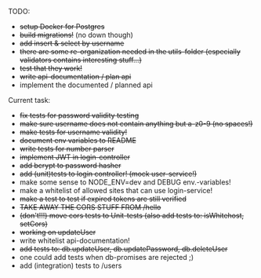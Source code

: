 TODO:

- ~~setup Docker for Postgres~~
- ~~build migrations!~~ (no down though)
- ~~add insert & select by username~~
- ~~there are some re-organization needed in the utils-folder (especially validators contains interesting stuff...)~~
- ~~test that they work!~~
- ~~write api-documentation / plan api~~
- implement the documented / planned api


Current task:
- ~~fix tests for password validity testing~~
- ~~make sure username does not contain anything but a-z0-9 (no spaces!)~~
- ~~make tests for username validity!~~
- ~~document env variables to README~~
- ~~write tests for number parser~~
- ~~implement JWT in login-controller~~
- ~~add bcrypt to password hasher~~
- ~~add (unit)tests to login controller! (mock user-service!)~~
- make some sense to NODE_ENV=dev and DEBUG env.-variables!
- make a whitelist of allowed sites that can use login-service!
- ~~make a test to test if expired tokens are still verified~~
- ~~TAKE AWAY THE CORS STUFF FROM /hello~~
- ~~(don't!!!) move cors tests to Unit-tests (also add tests to: isWhitehost, setCors)~~
- ~~working on updateUser~~
- write whitelist api-documentation!
- ~~add tests to: db.updateUser, db.updatePassword, db.deleteUser~~
- one could add tests when db-promises are rejected ;)
- add (integration) tests to /users
